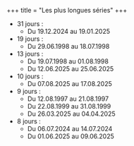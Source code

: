 +++
title = "Les plus longues séries"
+++
- 31 jours :
  - Du 19.12.2024 au 19.01.2025
- 19 jours :
  - Du 29.06.1998 au 18.07.1998
- 13 jours :
  - Du 19.07.1998 au 01.08.1998
  - Du 12.06.2025 au 25.06.2025
- 10 jours :
  - Du 07.08.2025 au 17.08.2025
- 9 jours :
  - Du 12.08.1997 au 21.08.1997
  - Du 22.08.1999 au 31.08.1999
  - Du 26.03.2025 au 04.04.2025
- 8 jours :
  - Du 06.07.2024 au 14.07.2024
  - Du 01.06.2025 au 09.06.2025
